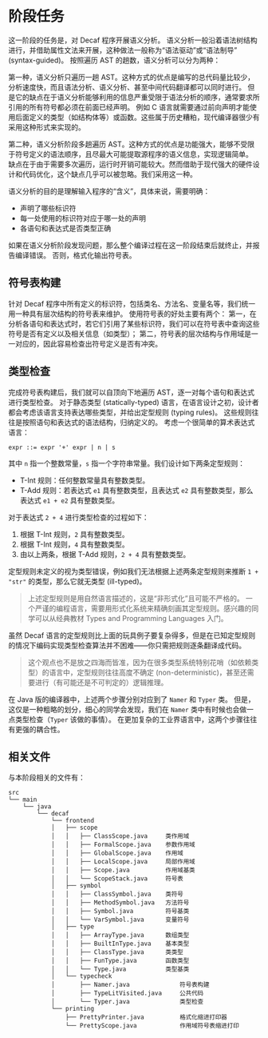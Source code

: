 # 阶段任务

这一阶段的任务是，对 Decaf 程序开展语义分析。
语义分析一般沿着语法树结构进行，并借助属性文法来开展，这种做法一般称为“语法驱动”或“语法制导” (syntax-guided)。
按照遍历 AST 的趟数，语义分析可以分为两种：

第一种，语义分析只遍历一趟 AST。这种方式的优点是编写的总代码量比较少，分析速度快，而且语法分析、语义分析、甚至中间代码翻译都可以同时进行。
但是它的缺点在于语义分析能够利用的信息严重受限于语法分析的顺序，通常要求所引用的所有符号都必须在前面已经声明。
例如 C 语言就需要通过前向声明才能使用后面定义的类型（如结构体等）或函数。这些属于历史糟粕，现代编译器很少有采用这种形式来实现的。

第二种，语义分析阶段多趟遍历 AST。这种方式的优点是功能强大，能够不受限于符号定义的语法顺序，且尽最大可能提取源程序的语义信息，实现逻辑简单。
缺点在于由于需要多次遍历，运行时开销可能较大。然而借助于现代强大的硬件设计和代码优化，这个缺点几乎可以被忽略。我们采用这一种。

语义分析的目的是理解输入程序的“含义”，具体来说，需要明确：

- 声明了哪些标识符
- 每一处使用的标识符对应于哪一处的声明
- 各语句和表达式是否类型正确

如果在语义分析阶段发现问题，那么整个编译过程在这一阶段结束后就终止，并报告编译错误。
否则，格式化输出符号表。

## 符号表构建

针对 Decaf 程序中所有定义的标识符，包括类名、方法名、变量名等，我们统一用一种具有层次结构的符号表来维护。
使用符号表的好处主要有两个：
第一，在分析各语句和表达式时，若它们引用了某些标识符，我们可以在符号表中查询这些符号是否有定义以及相关信息（如类型）；
第二，符号表的层次结构与作用域是一一对应的，因此容易检查出符号定义是否有冲突。

## 类型检查

完成符号表构建后，我们就可以自顶向下地遍历 AST，逐一对每个语句和表达式进行类型检查。
对于静态类型 (statically-typed) 语言，在语言设计之初，设计者都会考虑该语言支持表达哪些类型，并给出定型规则 (typing rules)。
这些规则往往是按照语句和表达式的语法结构，归纳定义的。
考虑一个很简单的算术表达式语言：

```text
expr ::= expr '+' expr | n | s
```

其中 `n` 指一个整数常量，`s` 指一个字符串常量。我们设计如下两条定型规则：

- T-Int 规则：任何整数常量具有整数类型。
- T-Add 规则：若表达式 `e1` 具有整数类型，且表达式 `e2` 具有整数类型，那么表达式 `e1 + e2` 具有整数类型。

对于表达式 `2 + 4` 进行类型检查的过程如下：

1. 根据 T-Int 规则，`2` 具有整数类型。
2. 根据 T-Int 规则，`4` 具有整数类型。
3. 由以上两条，根据 T-Add 规则，`2 + 4` 具有整数类型。

定型规则未定义的视为类型错误，例如我们无法根据上述两条定型规则来推断 `1 + "str"` 的类型，那么它就无类型 (ill-typed)。
> 上述定型规则是用自然语言描述的，这是“非形式化”且可能不严格的。
> 一个严谨的编程语言，需要用形式化系统来精确刻画其定型规则。感兴趣的同学可以从经典教材 Types and Programming Languages 入门。

虽然 Decaf 语言的定型规则比上面的玩具例子要复杂得多，但是在已知定型规则的情况下编码实现类型检查算法并不困难——你只需把规则逐条翻译成代码。
> 这个观点也不是放之四海而皆准，因为在很多类型系统特别花哨（如依赖类型）的语言中，定型规则往往高度不确定 (non-deterministic)，甚至还需要进行（有可能还是不可判定的）逻辑推理。

在 Java 版的编译器中，上述两个步骤分别对应到了 `Namer` 和 `Typer` 类。
但是，这仅是一种粗略的划分，细心的同学会发现，我们在 `Namer` 类中有时候也会做一点类型检查（`Typer` 该做的事情）。
在更加复杂的工业界语言中，这两个步骤往往有更强的耦合性。

## 相关文件

与本阶段相关的文件有：

```text
src
└── main
    └── java
        └── decaf
            └── frontend
            │   ├── scope
            │   │   ├── ClassScope.java     类作用域
            │   │   ├── FormalScope.java    参数作用域
            │   │   ├── GlobalScope.java    作用域
            │   │   ├── LocalScope.java     局部作用域
            │   │   ├── Scope.java          作用域基类
            │   │   └── ScopeStack.java     符号表
            │   ├── symbol
            │   │   ├── ClassSymbol.java    类符号
            │   │   ├── MethodSymbol.java   方法符号
            │   │   ├── Symbol.java         符号基类
            │   │   └── VarSymbol.java      变量符号
            │   ├── type
            │   │   ├── ArrayType.java      数组类型
            │   │   ├── BuiltInType.java    基本类型
            │   │   ├── ClassType.java      类类型
            │   │   ├── FunType.java        函数类型
            │   │   └── Type.java           类型基类
            │   └── typecheck
            │       ├── Namer.java              符号表构建
            │       ├── TypeLitVisited.java     公共代码
            │       └── Typer.java              类型检查
            └── printing
                ├── PrettyPrinter.java          格式化缩进打印器
                └── PrettyScope.java            作用域符号表缩进打印
```
